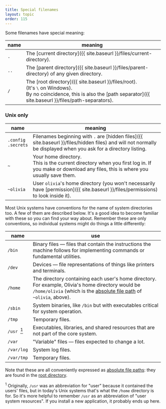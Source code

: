 ```yaml
---
title: Special filenames
layout: topic
order: 115
---
```


Some filenames have special meaning:

| name     | meaning                                                              |
| -------- | -------------------------------------------------------------------- |
| `.`      | The [current directory]({{ site.baseurl }}/files/current-directory). |
| `..`     | The [parent directory]({{ site.baseurl }}/files/parent-directory) of any given directory. |
| `/`      | The [root directory]({{ site.baseurl }}/files/root).<br>(It's `\` on Windows).<br>By no coincidence, this is also the [path separator]({{ site.baseurl }}/files/path-separators). |

### Unix only

| name      | meaning                                                              |
| --------- | -------------------------------------------------------------------- |
| `.config`<br>`.secrets`   | Filenames beginning with `.` are [hidden files]({{ site.baseurl }}/files/hidden files) and will not normally be displayed when you ask for a directory listing. |
| `~`       | Your home directory.<br>This is the current directory when you first log in. If you make or download any files, this is where you usually save them. |
| `~olivia` | User `olivia`'s home directory (you won't necessarily have [permission]({{ site.baseurl }}/files/permissions) to look inside it). |

Most Unix systems have conventions for the name of system directories too. A
few of them are described below. It's a good idea to become familiar with these
so you can find your way about. Remember these are only conventions, so
individual systems might do things a little differently:

| name       | use                                                             |
| ---------- | --------------------------------------------------------------- |
| `/bin`     | Binary files — files that contain the instructions the machine follows for implementing commands or fundamental utilities. |
| `/dev`     | Devices — file representations of things like printers and terminals. |
| `/home`    | The directory containing each user's home directory. For example, Olivia's home directory would be `/home/olivia` (which is the [absolute file path](../absolute-paths) of `~olivia`, above). |
| `/sbin`    | System binaries, like `/bin` but with executables critical for system operation. |
| `/tmp`     | Temporary files.                                                |
| `/usr `<a href="#footnote-1"><sup>1</sup></a>     | Executables, libraries, and shared resources that are not part of the core system. |
| `/var`     | "Variable" files — files expected to change a lot.              |
| `/var/log` | System log files.                                               |
| `/var/tmp` | Temporary files.                                                |

Note that these are all conveniently expressed as
[absolute file paths](../absolute-paths): they are found in the
[root directory](../root).

<p class="footnote"><sup id="footnote-1">1</sup>
  Originally, <code class="language-plaintext highlighter-rouge">/usr</code>
  was an abbreviation for "user" because it contained the users' files, but in
  today's Unix systems that's what the
  <code class="language-plaintext highlighter-rouge">/home</code> directory is
  for. So it's more helpful to remember
  <code class="language-plaintext highlighter-rouge">/usr</code> as an
  abbreviation of "user system resources". If you install a new application,
  it probably ends up here.
</p>





